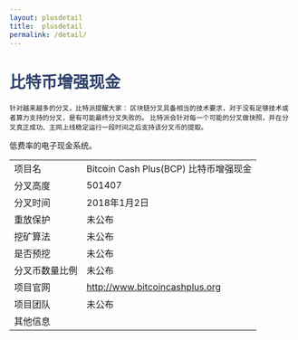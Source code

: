 ```yaml
---
layout: plusdetail
title:  plusdetail
permalink: /detail/
---
```

<h1 style="color: #2F416A">比特币增强现金</h1>
<small>针对越来越多的分叉，比特派提醒大家：
       区块链分叉具备相当的技术要求，对于没有足够技术或者算力支持的分叉，是有可能最终分叉失败的。
       比特派会针对每一个可能的分叉做快照，并在分叉真正成功、主网上线稳定运行一段时间之后支持该分叉币的提取。
</small>
<p>低费率的电子现金系统。
</p>
<table class="center">
  <tbody>
    <tr>
        <td class="tablehalf">项目名</td>
        <td class="tablehalf">Bitcoin Cash Plus(BCP) 比特币增强现金</td>
    </tr>
    <tr>
        <td>分叉高度</td>
        <td>501407</td>
    </tr>
    <tr>
        <td>分叉时间</td>
        <td>2018年1月2日</td>
    </tr>
    <tr>
        <td>重放保护</td>
        <td>未公布</td>
    </tr>
    <tr>
        <td>挖矿算法</td>
        <td>未公布</td>
    </tr>
    <tr>
        <td>是否预挖</td>
        <td>未公布</td>
    </tr>
    <tr>
        <td>分叉币数量比例</td>
        <td>未公布</td>
    </tr>
    <tr>
        <td>项目官网</td>
        <td><a href="http://www.bitcoincashplus.org/" target="_blank">http://www.bitcoincashplus.org</a></td>
    </tr>
    <tr>
        <td>项目团队</td>
        <td>未公布</td>
    </tr>
    <tr>
        <td>其他信息</td>
        <td></td>
    </tr>
  </tbody>
</table>